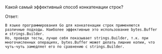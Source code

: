 Какой самый эффективный способ конкатенации строк?

Ответ:
```
В языке программирования Go для конкатенации строк применяются различные подходы. Наиболее эффективные это использование bytes.Buffer и strings.Builder.
Но, проведя тесты, лучше себя показывает strings.Builder, т.к. при многочисленных операциях, bytes.Buffer может делать лишние копии, что чуть-чуть замедляет его по сравнению с strings.Builder.

```